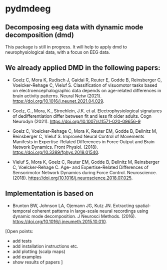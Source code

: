# pydmdeeg
## Decomposing eeg data with dynamic mode decomposition (dmd)

This package is still in progress. It will help to apply dmd to neurophysiological data, with a focus on EEG data.

## We already applied DMD in the following papers:

- Goelz C, Mora K, Rudisch J, Gaidai R, Reuter E, Godde B, Reinsberger C, Voelcker-Rehage C, Vieluf S. Classification of visuomotor tasks based on electroencephalographic data depends on age-related differences in brain activity patterns. Neural Netw (2021). https://doi.org/10.1016/j.neunet.2021.04.029.

- Goelz, C., Mora, K., Stroehlein, J.K. et al. Electrophysiological signatures of dedifferentiation differ between fit and less fit older adults. Cogn Neurodyn (2021). https://doi.org/10.1007/s11571-020-09656-9

- Goelz C, Voelcker-Rehage C, Mora K, Reuter EM, Godde B, Dellnitz M, Reinsberger C, Vieluf S. Improved Neural Control of Movements Manifests in Expertise-Related Differences in Force Output and Brain Network Dynamics. Front Physiol. (2018). https://doi.org/10.3389/fphys.2018.01540.

- Vieluf S, Mora K, Goelz C, Reuter EM, Godde B, Dellnitz M, Reinsberger C, Voelcker-Rehage C. Age- and Expertise-Related Differences of Sensorimotor Network Dynamics during Force Control. Neuroscience. (2018). https://doi.org/10.1016/j.neuroscience.2018.07.025. 

## Implementation is based on 
- Brunton BW, Johnson LA, Ojemann JG, Kutz JN. Extracting spatial-temporal coherent patterns in large-scale neural recordings using dynamic mode decomposition. J Neurosci Methods. (2016). https://doi.org/10.1016/j.jneumeth.2015.10.010.

[Open points: 
- add tests 
- add installation instructions etc.
- add plotting (scalp maps)
- add examples
- show results of papers
]
